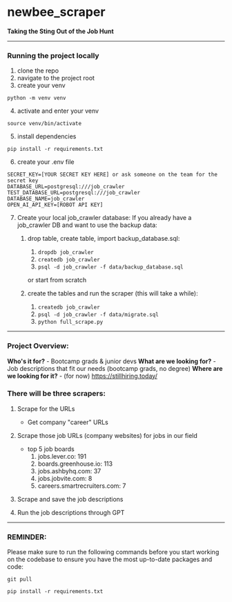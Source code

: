 # newbee_scraper
**Taking the Sting Out of the Job Hunt**

---
### Running the project locally
1. clone the repo<br>
2. navigate to the project root<br>
3. create your venv<br>
```
python -m venv venv
```
4. activate and enter your venv<br>
```
source venv/bin/activate
```
5. install dependencies
```
pip install -r requirements.txt
```
6. create your .env file
```
SECRET_KEY=[YOUR SECRET KEY HERE] or ask someone on the team for the secret key
DATABASE_URL=postgresql:///job_crawler
TEST_DATABASE_URL=postgresql:///job_crawler
DATABASE_NAME=job_crawler
OPEN_AI_API_KEY=[ROBOT API KEY]
```

7. Create your local job_crawler database: 
   If you already have a job_crawler DB and want to use the backup data:
   1. drop table, create table, import backup_database.sql:
      	1. ```dropdb job_crawler```
        1. ```createdb job_crawler```
      1. ```psql -d job_crawler -f data/backup_database.sql```

		or start from scratch
   2. create the tables and run the scraper (this will take a while):
      1. ```createdb job_crawler```
      2. ```psql -d job_crawler -f data/migrate.sql``` 
      3. ```python full_scrape.py```

---
### Project Overview:
**Who's it for?**	- Bootcamp grads & junior devs
**What are we looking for?**	- Job descriptions that fit our needs (bootcamp grads, no degree)
**Where are we looking for it?**	- (for now) https://stillhiring.today/


### There will be three scrapers:
1. Scrape for the URLs
	- Get company "career" URLs
2. Scrape those job URLs (company websites) for jobs in our field
	-  top 5 job boards
		1. jobs.lever.co: 191
		2. boards.greenhouse.io: 113
		3. jobs.ashbyhq.com: 37
		4. jobs.jobvite.com: 8
		5. careers.smartrecruiters.com: 7
3. Scrape and save the job descriptions

4. Run the job descriptions through GPT
---
### REMINDER:
Please make sure to run the following commands before you start working on the codebase to ensure you have the most up-to-date packages and code:
```
git pull
``` 
```
pip install -r requirements.txt
``` 

